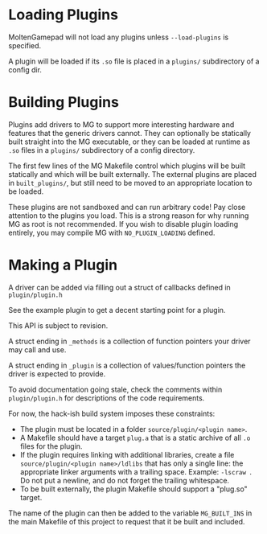 # Loading Plugins

MoltenGamepad will not load any plugins unless `--load-plugins` is specified.

A plugin will be loaded if its `.so` file is placed in a `plugins/` subdirectory of a config dir.

# Building Plugins

Plugins add drivers to MG to support more interesting hardware and features that the generic drivers cannot. They can optionally be statically built straight into the MG executable, or they can be loaded at runtime as `.so` files in a `plugins/` subdirectory of a config directory.

The first few lines of the MG Makefile control which plugins will be built statically and which will be built externally. The external plugins are placed in `built_plugins/`, but still need to be moved to an appropriate location to be loaded.

These plugins are not sandboxed and can run arbitrary code! Pay close attention to the plugins you load. This is a strong reason for why running MG as root is not recommended. If you wish to disable plugin loading entirely, you may compile MG with `NO_PLUGIN_LOADING` defined.


# Making a Plugin

A driver can be added via filling out a struct of callbacks defined in `plugin/plugin.h`

See the example plugin to get a decent starting point for a plugin.

This API is subject to revision.

A struct ending in `_methods` is a collection of function pointers your driver may call and use.

A struct ending in `_plugin` is a collection of values/function pointers the driver is expected to provide.

To avoid documentation going stale, check the comments within `plugin/plugin.h` for descriptions of the code requirements.

For now, the hack-ish build system imposes these constraints:

* The plugin  must be located in a folder `source/plugin/<plugin name>`.
* A Makefile should have a target `plug.a` that is a static archive of all `.o` files for the plugin.
* If the plugin requires linking with additional libraries, create a file `source/plugin/<plugin name>/ldlibs` that has only a single line: the appropriate linker arguments with a trailing space.   Example: `-lscraw `. Do not put a newline, and do not forget the trailing whitespace.
* To be built externally, the plugin Makefile should support a "plug.so" target.


The name of the plugin can then be added to the variable `MG_BUILT_INS` in the main Makefile of this project to request that it be built and included.
